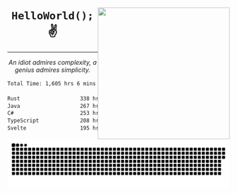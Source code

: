 <div text-align="center">
    <img src="https://i.imgur.com/h1q15Kt.gife" align="right" width="299" height="299">
    <h1 align="center"><code>HelloWorld();</code> ✌️</h1>
    <hr>
    <p align="center"><i>An idiot admires complexity, a genius admires simplicity.</i></p>
</div>

<!--START_SECTION:waka-->

```txt
Total Time: 1,605 hrs 6 mins

Rust                   338 hrs 44 mins █████░░░░░░░░░░░░░░░░░░░░   19.82 %
Java                   267 hrs 30 mins ████░░░░░░░░░░░░░░░░░░░░░   15.65 %
C#                     253 hrs 6 mins  ███▓░░░░░░░░░░░░░░░░░░░░░   14.81 %
TypeScript             208 hrs 20 mins ███░░░░░░░░░░░░░░░░░░░░░░   12.19 %
Svelte                 195 hrs 1 min   ███░░░░░░░░░░░░░░░░░░░░░░   11.41 %
```

<!--END_SECTION:waka-->

<picture>
  <source media="(prefers-color-scheme: dark)" srcset="https://raw.githubusercontent.com/Somfic/Somfic/main/github-contribution-grid-snake-dark.svg">
  <source media="(prefers-color-scheme: light)" srcset="https://raw.githubusercontent.com/Somfic/Somfic/main/github-contribution-grid-snake.svg">
  <img alt="github contribution grid snake animation" src="https://raw.githubusercontent.com/Somfic/Somfic/main/github-contribution-grid-snake.svg">
</picture>
